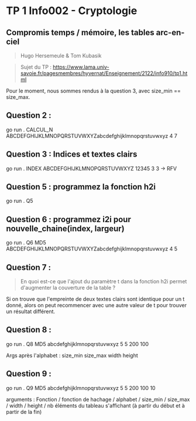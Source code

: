 # TP 1 Info002 - Cryptologie
## Compromis temps / mémoire, les tables arc-en-ciel

> Hugo Hersemeule & Tom Kubasik

> Sujet du TP : https://www.lama.univ-savoie.fr/pagesmembres/hyvernat/Enseignement/2122/info910/tp1.html


Pour le moment, nous sommes rendus à la question 3, avec size_min == size_max.

## Question 2 : 
go run . CALCUL_N ABCDEFGHIJKLMNOPQRSTUVWXYZabcdefghijklmnopqrstuvwxyz 4 7

## Question 3 : Indices et textes clairs
go run . INDEX ABCDEFGHIJKLMNOPQRSTUVWXYZ 12345 3 3
-> RFV

## Question 5 : programmez la fonction h2i
go run . Q5 

## Question 6 : programmez i2i pour nouvelle_chaine(index, largeur)
go run . Q6 MD5 ABCDEFGHIJKLMNOPQRSTUVWXYZabcdefghijklmnopqrstuvwxyz 4 5   

## Question 7 : 

> En quoi est-ce que l'ajout du paramètre t dans la fonction h2i permet d'augmenter la couverture de la table ?

Si on trouve que l'empreinte de deux textes clairs sont identique pour un t donné, alors on peut recommencer avec une autre valeur de t pour trouver un résultat différent.

## Question 8 :

go run . Q8 MD5 abcdefghijklmnopqrstuvwxyz 5 5 200 100

Args après l'alphabet : size_min size_max width height

## Question 9 :

go run . Q9 MD5 abcdefghijklmnopqrstuvwxyz 5 5 200 100 10 

arguments : Fonction / fonction de hachage / alphabet / size_min / size_max / width / height / nb éléments du tableau s'affichant (à partir du début et à partir de la fin)